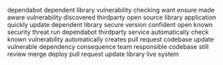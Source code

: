 dependabot dependent library vulnerability checking want ensure made aware vulnerability discovered thirdparty open source library application quickly update dependent library secure version confident open known security threat run dependabot thirdparty service automatically check known vulnerability automatically creates pull request codebase update vulnerable dependency consequence team responsible codebase still review merge deploy pull request update library live system